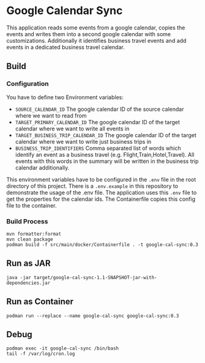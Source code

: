 # Google Calendar Sync

This application reads some events from a google calendar, 
copies the events and writes them into a second google calendar with some customizations.
Additionally it identifies business travel events and add events in a dedicated business travel calendar. 

## Build

### Configuration

You have to define two Environment variables: 

* `SOURCE_CALENDAR_ID` The google calendar ID of the source calendar where we want to read from
* `TARGET_PRIMARY_CALENDAR_ID` The google calendar ID of the target calendar where we want to write all events in
* `TARGET_BUSINESS_TRIP_CALENDAR_ID` The google calendar ID of the target calendar where we want to write just business trips in
* `BUSINESS_TRIP_IDENTIFIERS` Comma separated list of words which identify an event as a business travel (e.g. Flight,Train,Hotel,Travel). All events with this words in the summary will be written in the business trip calendar additionally. 

This environment variables have to be configured in the `.env` file in the root directory of this project. 
There is a `.env.example` in this repository to demonstrate the usage of the .env file. 
The application uses this `.env` file to get the properties for the calendar ids. 
The Containerfile copies this config file to the container.

### Build Process

```
mvn formatter:format
mvn clean package
podman build -f src/main/docker/Containerfile . -t google-cal-sync:0.3
```

## Run as JAR

```
java -jar target/google-cal-sync-1.1-SNAPSHOT-jar-with-dependencies.jar
```

## Run as Container

```
podman run --replace --name google-cal-sync google-cal-sync:0.3
```

## Debug
```
podman exec -it google-cal-sync /bin/bash
tail -f /var/log/cron.log 
```